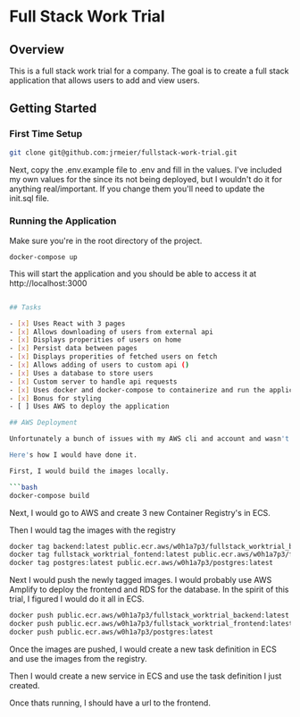 # Full Stack Work Trial

## Overview

This is a full stack work trial for a company. The goal is to create a full stack application that allows users to add and view users.

## Getting Started

### First Time Setup

```bash
git clone git@github.com:jrmeier/fullstack-work-trial.git
```

Next, copy the .env.example file to .env and fill in the values. I've included my own values for the since its not being deployed, but I wouldn't do it for anything real/important. If you change them you'll need to update the init.sql file.

### Running the Application

Make sure you're in the root directory of the project.

```base
docker-compose up
```

This will start the application and you should be able to access it at http://localhost:3000

```bash

## Tasks

- [x] Uses React with 3 pages
- [x] Allows downloading of users from external api
- [x] Displays properities of users on home
- [x] Persist data between pages
- [x] Displays properities of fetched users on fetch
- [x] Allows adding of users to custom api ()
- [x] Uses a database to store users
- [x] Custom server to handle api requests
- [x] Uses docker and docker-compose to containerize and run the application
- [x] Bonus for styling
- [ ] Uses AWS to deploy the application

## AWS Deployment

Unfortunately a bunch of issues with my AWS cli and account and wasn't able to get it deployed.

Here's how I would have done it.

First, I would build the images locally.

```bash
docker-compose build
```

Next, I would go to AWS and create 3 new Container Registry's in ECS.

Then I would tag the images with the registry

```bash
docker tag backend:latest public.ecr.aws/w0h1a7p3/fullstack_worktrial_backend:latest
docker tag fullstack_worktrial_fontend:latest public.ecr.aws/w0h1a7p3/fullstack_worktrial_fontend:latest
docker tag postgres:latest public.ecr.aws/w0h1a7p3/postgres:latest
``````

Next I would push the newly tagged images.
I would probably use AWS Amplify to deploy the frontend and RDS for the database. In the spirit of this trial, I figured I would do it all in ECS.

```bash
docker push public.ecr.aws/w0h1a7p3/fullstack_worktrial_backend:latest
docker push public.ecr.aws/w0h1a7p3/fullstack_worktrial_frontend:latest
docker push public.ecr.aws/w0h1a7p3/postgres:latest
```

Once the images are pushed, I would create a new task definition in ECS and use the images from the registry.

Then I would create a new service in ECS and use the task definition I just created.

Once thats running, I should have a url to the frontend.
